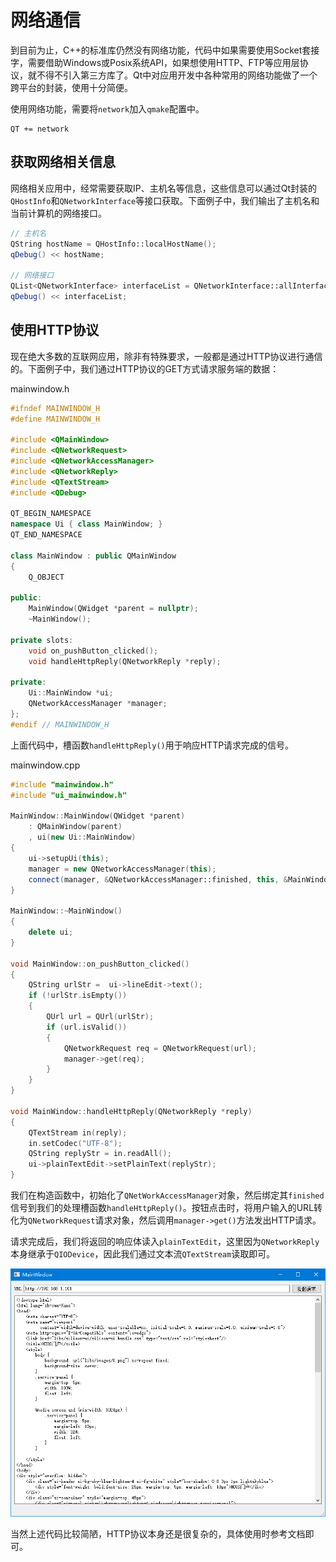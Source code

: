# 网络通信

到目前为止，C++的标准库仍然没有网络功能，代码中如果需要使用Socket套接字，需要借助Windows或Posix系统API，如果想使用HTTP、FTP等应用层协议，就不得不引入第三方库了。Qt中对应用开发中各种常用的网络功能做了一个跨平台的封装，使用十分简便。

使用网络功能，需要将`network`加入`qmake`配置中。

```
QT += network
```

## 获取网络相关信息

网络相关应用中，经常需要获取IP、主机名等信息，这些信息可以通过Qt封装的`QHostInfo`和`QNetworkInterface`等接口获取。下面例子中，我们输出了主机名和当前计算机的网络接口。

```cpp
// 主机名
QString hostName = QHostInfo::localHostName();
qDebug() << hostName;

// 网络接口
QList<QNetworkInterface> interfaceList = QNetworkInterface::allInterfaces();
qDebug() << interfaceList;
```

## 使用HTTP协议

现在绝大多数的互联网应用，除非有特殊要求，一般都是通过HTTP协议进行通信的。下面例子中，我们通过HTTP协议的GET方式请求服务端的数据：

mainwindow.h
```cpp
#ifndef MAINWINDOW_H
#define MAINWINDOW_H

#include <QMainWindow>
#include <QNetworkRequest>
#include <QNetworkAccessManager>
#include <QNetworkReply>
#include <QTextStream>
#include <QDebug>

QT_BEGIN_NAMESPACE
namespace Ui { class MainWindow; }
QT_END_NAMESPACE

class MainWindow : public QMainWindow
{
    Q_OBJECT

public:
    MainWindow(QWidget *parent = nullptr);
    ~MainWindow();

private slots:
    void on_pushButton_clicked();
    void handleHttpReply(QNetworkReply *reply);

private:
    Ui::MainWindow *ui;
    QNetworkAccessManager *manager;
};
#endif // MAINWINDOW_H
```

上面代码中，槽函数`handleHttpReply()`用于响应HTTP请求完成的信号。

mainwindow.cpp
```cpp
#include "mainwindow.h"
#include "ui_mainwindow.h"

MainWindow::MainWindow(QWidget *parent)
    : QMainWindow(parent)
    , ui(new Ui::MainWindow)
{
    ui->setupUi(this);
    manager = new QNetworkAccessManager(this);
    connect(manager, &QNetworkAccessManager::finished, this, &MainWindow::handleHttpReply);
}

MainWindow::~MainWindow()
{
    delete ui;
}

void MainWindow::on_pushButton_clicked()
{
    QString urlStr =  ui->lineEdit->text();
    if (!urlStr.isEmpty())
    {
        QUrl url = QUrl(urlStr);
        if (url.isValid())
        {
            QNetworkRequest req = QNetworkRequest(url);
            manager->get(req);
        }
    }
}

void MainWindow::handleHttpReply(QNetworkReply *reply)
{
    QTextStream in(reply);
    in.setCodec("UTF-8");
    QString replyStr = in.readAll();
    ui->plainTextEdit->setPlainText(replyStr);
}
```

我们在构造函数中，初始化了`QNetWorkAccessManager`对象，然后绑定其`finished`信号到我们的处理槽函数`handleHttpReply()`。按钮点击时，将用户输入的URL转化为`QNetworkRequest`请求对象，然后调用`manager->get()`方法发出HTTP请求。

请求完成后，我们将返回的响应体读入`plainTextEdit`，这里因为`QNetworkReply`本身继承于`QIODevice`，因此我们通过文本流`QTextStream`读取即可。

![](res/1.png)

当然上述代码比较简陋，HTTP协议本身还是很复杂的，具体使用时参考文档即可。
